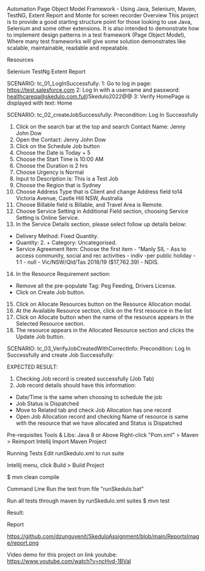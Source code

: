 Automation Page Object Model Framework - Using Java, Selenium, Maven, TestNG, Extent Report and Monte for screen recorder
Overview
This project is to provide a good starting structure point for those looking to use Java, Selenium and some other extensions. 
It is also intended to demonstrate how to implement design patterns in a test framework (Page Object Model), Where many test frameworks 
will give some solution demonstrates like scalable, maintainable, readable and repeatable.


Resources

Selenium
TestNg
Extent Report



SCENARIO: tc_01_LogInSuccessfully:
1: Go to log in page: https://test.salesforce.com
2: Log In with a username and password: healthcareqa@skedulo.com.full/Skedulo2022@@
3: Verify HomePage is displayed with text: Home


SCENARIO: tc_02_createJobSuccessfully:
Precondition: Log In Successfully
1. Click on the search bar at the top and search Contact Name: Jenny John Dow
2. Open the Contact: Jenny John Dow
3. Click on the Schedule Job button
4. Choose the Date is Today + 5
5. Choose the Start Time is 10:00 AM
6. Choose the Duration is 2 hrs
7. Choose Urgency is Normal 
8. Input to Description is: This is a Test Job
9. Choose the Region that is Sydney
10. Choose Address Type that is Client and change Address field to14 Victoria Avenue, Castle Hill NSW, Australia
11. Choose Billable field is Billable, and Travel Area is Remote. 
12. Choose Service Setting in Additional Field section, choosing Service Setting is Online Service.
13. In the Service Details section, please select follow up details below:
+ Delivery Method: Fixed Quantity. 
+ Quantity: 2. + Category: Uncategorised. 
+ Service Agreement Item: Choose the first item - “Manly SIL - Ass to access community, social and rec activities - indiv -per public holiday - 1:1 - null - Vic/NSW/Qld/Tas 2018/19 ($17,762.39) - NDIS.

14. In the Resource Requirement section: 
+ Remove all the pre-populate Tag: Peg Feeding, Drivers License. 
+ Click on Create Job button. 
15. Click on Allocate Resources button on the Resource Allocation modal. 
16. At the Available Resource section, click on the first resource in the list
17. Click on Allocate button when the name of the resource appears in the Selected Resource section. 
18. The resource appears in the Allocated Resource section and clicks the Update Job button.

SCENARIO: tc_03_VerifyJobCreatedWithCorrectInfo:
Precondition: Log In Successfully and create Job Successfully:

EXPECTED RESULT: 
1. Checking Job record is created successfully (Job Tab) 
2. Job record details should have this information: 
+ Date/Time is the same when choosing to schedule the job
+ Job Status is Dispatched
+ Move to Related tab and check Job Allocation has one record
+ Open Job Allocation record and checking Name of resource is same with the resource that we have allocated and Status is Dispatched

Pre-requisites
Tools & Libs:
Java 8 or Above
Right-click "Pom.xml" > Maven > Reimport
Intellij
Import Maven Project

Running Tests
Edit runSkedulo.xml to run suite

Intellij menu, click Build > Build Project

$ mvn clean compile

Command Line
Run the test from file "runSkedulo.bat"

Run all tests through maven by runSkedulo.xml suites
$ mvn test

Result:

Report 

https://github.com/dzunguyenit/SkeduloAssignment/blob/main/ReportsImage/report.png

Video demo for this project on link youtube:
https://www.youtube.com/watch?v=ncHvd-1BVaI
